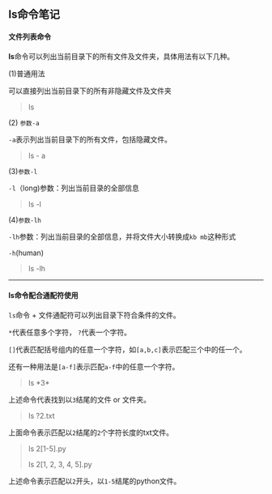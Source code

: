 ## ls命令笔记

#### 文件列表命令

**ls**命令可以列出当前目录下的所有文件及文件夹，具体用法有以下几种。

(1)普通用法

可以直接列出当前目录下的所有非隐藏文件及文件夹

> ls

(2) `参数-a`

`-a`表示列出当前目录下的所有文件，包括隐藏文件。

> ls - a

(3)`参数-l`

`-l`（long)参数：列出当前目录的全部信息

> ls -l

(4)`参数-lh`

`-lh`参数：列出当前目录的全部信息，并将文件大小转换成`kb mb`这种形式

`-h`(human)

>ls -lh

***

#### ls命令配合通配符使用

`ls`命令 + 文件通配符可以列出目录下符合条件的文件。

`*`代表任意多个字符， `?`代表一个字符。

`[]`代表匹配括号组内的任意一个字符，如`[a,b,c]`表示匹配三个中的任一个。

还有一种用法是`[a-f]`表示匹配`a-f`中的任意一个字符。

> ls \*3*

上述命令代表找到以`3`结尾的文件 or 文件夹。

>ls ?2.txt

上面命令表示匹配以`2`结尾的`2`个字符长度的txt文件。

> ls 2[1-5].py
>
> ls 2[1, 2, 3, 4, 5].py

上述命令表示匹配以`2`开头，以`1-5`结尾的python文件。

